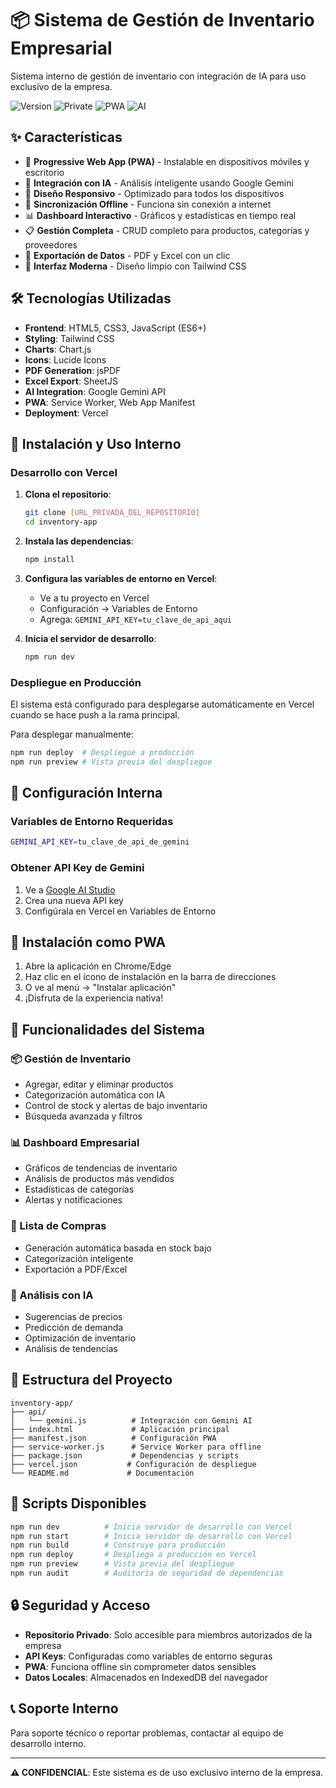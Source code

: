 # 📦 Sistema de Gestión de Inventario Empresarial

Sistema interno de gestión de inventario con integración de IA para uso exclusivo de la empresa.

![Version](https://img.shields.io/badge/version-1.0.0-blue.svg)
![Private](https://img.shields.io/badge/access-private-red.svg)
![PWA](https://img.shields.io/badge/PWA-enabled-purple.svg)
![AI](https://img.shields.io/badge/AI-Gemini-orange.svg)

## ✨ Características

- 🚀 **Progressive Web App (PWA)** - Instalable en dispositivos móviles y escritorio
- 🤖 **Integración con IA** - Análisis inteligente usando Google Gemini
- 📱 **Diseño Responsivo** - Optimizado para todos los dispositivos
- 🔄 **Sincronización Offline** - Funciona sin conexión a internet
- 📊 **Dashboard Interactivo** - Gráficos y estadísticas en tiempo real
- 📋 **Gestión Completa** - CRUD completo para productos, categorías y proveedores
- 📄 **Exportación de Datos** - PDF y Excel con un clic
- 🎨 **Interfaz Moderna** - Diseño limpio con Tailwind CSS

## 🛠️ Tecnologías Utilizadas

- **Frontend**: HTML5, CSS3, JavaScript (ES6+)
- **Styling**: Tailwind CSS
- **Charts**: Chart.js
- **Icons**: Lucide Icons
- **PDF Generation**: jsPDF
- **Excel Export**: SheetJS
- **AI Integration**: Google Gemini API
- **PWA**: Service Worker, Web App Manifest
- **Deployment**: Vercel

## 🚀 Instalación y Uso Interno

### Desarrollo con Vercel

1. **Clona el repositorio**:
   ```bash
   git clone [URL_PRIVADA_DEL_REPOSITORIO]
   cd inventory-app
   ```

2. **Instala las dependencias**:
   ```bash
   npm install
   ```

3. **Configura las variables de entorno en Vercel**:
   - Ve a tu proyecto en Vercel
   - Configuración → Variables de Entorno
   - Agrega: `GEMINI_API_KEY=tu_clave_de_api_aqui`

4. **Inicia el servidor de desarrollo**:
   ```bash
   npm run dev
   ```

### Despliegue en Producción

El sistema está configurado para desplegarse automáticamente en Vercel cuando se hace push a la rama principal.

Para desplegar manualmente:
```bash
npm run deploy  # Despliegue a producción
npm run preview # Vista previa del despliegue
```

## 🔧 Configuración Interna

### Variables de Entorno Requeridas

```bash
GEMINI_API_KEY=tu_clave_de_api_de_gemini
```

### Obtener API Key de Gemini

1. Ve a [Google AI Studio](https://makersuite.google.com/app/apikey)
2. Crea una nueva API key
3. Configúrala en Vercel en Variables de Entorno

## 📱 Instalación como PWA

1. Abre la aplicación en Chrome/Edge
2. Haz clic en el ícono de instalación en la barra de direcciones
3. O ve al menú → "Instalar aplicación"
4. ¡Disfruta de la experiencia nativa!

## 🎯 Funcionalidades del Sistema

### 📦 Gestión de Inventario
- Agregar, editar y eliminar productos
- Categorización automática con IA
- Control de stock y alertas de bajo inventario
- Búsqueda avanzada y filtros

### 📊 Dashboard Empresarial
- Gráficos de tendencias de inventario
- Análisis de productos más vendidos
- Estadísticas de categorías
- Alertas y notificaciones

### 🛒 Lista de Compras
- Generación automática basada en stock bajo
- Categorización inteligente
- Exportación a PDF/Excel

### 🤖 Análisis con IA
- Sugerencias de precios
- Predicción de demanda
- Optimización de inventario
- Análisis de tendencias

## 📁 Estructura del Proyecto

```
inventory-app/
├── api/
│   └── gemini.js          # Integración con Gemini AI
├── index.html             # Aplicación principal
├── manifest.json          # Configuración PWA
├── service-worker.js      # Service Worker para offline
├── package.json           # Dependencias y scripts
├── vercel.json           # Configuración de despliegue
└── README.md             # Documentación
```

## 🚀 Scripts Disponibles

```bash
npm run dev          # Inicia servidor de desarrollo con Vercel
npm run start        # Inicia servidor de desarrollo con Vercel
npm run build        # Construye para producción
npm run deploy       # Despliega a producción en Vercel
npm run preview      # Vista previa del despliegue
npm run audit        # Auditoría de seguridad de dependencias
```

## 🔒 Seguridad y Acceso

- **Repositorio Privado**: Solo accesible para miembros autorizados de la empresa
- **API Keys**: Configuradas como variables de entorno seguras
- **PWA**: Funciona offline sin comprometer datos sensibles
- **Datos Locales**: Almacenados en IndexedDB del navegador

## 📞 Soporte Interno

Para soporte técnico o reportar problemas, contactar al equipo de desarrollo interno.

---

**⚠️ CONFIDENCIAL**: Este sistema es de uso exclusivo interno de la empresa.
